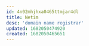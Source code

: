 ```yaml
---
id: 4n02mhjhxa0465ttmjar4dl
title: Netim
desc: 'domain name registrar'
updated: 1682050474920
created: 1682050465651
---
```


